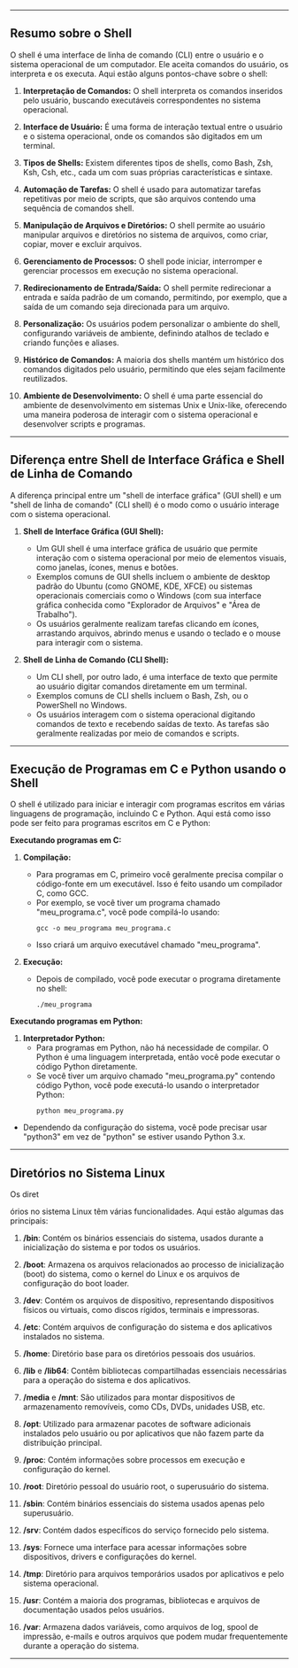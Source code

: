 
---

## Resumo sobre o Shell

O shell é uma interface de linha de comando (CLI) entre o usuário e o sistema operacional de um computador. Ele aceita comandos do usuário, os interpreta e os executa. Aqui estão alguns pontos-chave sobre o shell:

1. **Interpretação de Comandos:** O shell interpreta os comandos inseridos pelo usuário, buscando executáveis correspondentes no sistema operacional.

2. **Interface de Usuário:** É uma forma de interação textual entre o usuário e o sistema operacional, onde os comandos são digitados em um terminal.

3. **Tipos de Shells:** Existem diferentes tipos de shells, como Bash, Zsh, Ksh, Csh, etc., cada um com suas próprias características e sintaxe.

4. **Automação de Tarefas:** O shell é usado para automatizar tarefas repetitivas por meio de scripts, que são arquivos contendo uma sequência de comandos shell.

5. **Manipulação de Arquivos e Diretórios:** O shell permite ao usuário manipular arquivos e diretórios no sistema de arquivos, como criar, copiar, mover e excluir arquivos.

6. **Gerenciamento de Processos:** O shell pode iniciar, interromper e gerenciar processos em execução no sistema operacional.

7. **Redirecionamento de Entrada/Saída:** O shell permite redirecionar a entrada e saída padrão de um comando, permitindo, por exemplo, que a saída de um comando seja direcionada para um arquivo.

8. **Personalização:** Os usuários podem personalizar o ambiente do shell, configurando variáveis de ambiente, definindo atalhos de teclado e criando funções e aliases.

9. **Histórico de Comandos:** A maioria dos shells mantém um histórico dos comandos digitados pelo usuário, permitindo que eles sejam facilmente reutilizados.

10. **Ambiente de Desenvolvimento:** O shell é uma parte essencial do ambiente de desenvolvimento em sistemas Unix e Unix-like, oferecendo uma maneira poderosa de interagir com o sistema operacional e desenvolver scripts e programas.

---

## Diferença entre Shell de Interface Gráfica e Shell de Linha de Comando

A diferença principal entre um "shell de interface gráfica" (GUI shell) e um "shell de linha de comando" (CLI shell) é o modo como o usuário interage com o sistema operacional.

1. **Shell de Interface Gráfica (GUI Shell):**
   - Um GUI shell é uma interface gráfica de usuário que permite interação com o sistema operacional por meio de elementos visuais, como janelas, ícones, menus e botões.
   - Exemplos comuns de GUI shells incluem o ambiente de desktop padrão do Ubuntu (como GNOME, KDE, XFCE) ou sistemas operacionais comerciais como o Windows (com sua interface gráfica conhecida como "Explorador de Arquivos" e "Área de Trabalho").
   - Os usuários geralmente realizam tarefas clicando em ícones, arrastando arquivos, abrindo menus e usando o teclado e o mouse para interagir com o sistema.

2. **Shell de Linha de Comando (CLI Shell):**
   - Um CLI shell, por outro lado, é uma interface de texto que permite ao usuário digitar comandos diretamente em um terminal.
   - Exemplos comuns de CLI shells incluem o Bash, Zsh, ou o PowerShell no Windows.
   - Os usuários interagem com o sistema operacional digitando comandos de texto e recebendo saídas de texto. As tarefas são geralmente realizadas por meio de comandos e scripts.

---

## Execução de Programas em C e Python usando o Shell

O shell é utilizado para iniciar e interagir com programas escritos em várias linguagens de programação, incluindo C e Python. Aqui está como isso pode ser feito para programas escritos em C e Python:

**Executando programas em C:**
1. **Compilação:**
   - Para programas em C, primeiro você geralmente precisa compilar o código-fonte em um executável. Isso é feito usando um compilador C, como GCC.
   - Por exemplo, se você tiver um programa chamado "meu_programa.c", você pode compilá-lo usando:
     ```
     gcc -o meu_programa meu_programa.c
     ```
   - Isso criará um arquivo executável chamado "meu_programa".

2. **Execução:**
   - Depois de compilado, você pode executar o programa diretamente no shell:
     ```
     ./meu_programa
     ```

**Executando programas em Python:**
1. **Interpretador Python:**
   - Para programas em Python, não há necessidade de compilar. O Python é uma linguagem interpretada, então você pode executar o código Python diretamente.
   - Se você tiver um arquivo chamado "meu_programa.py" contendo código Python, você pode executá-lo usando o interpretador Python:
     ```
     python meu_programa.py
     ```
 - Dependendo da configuração do sistema, você pode precisar usar "python3" em vez de "python" se estiver usando Python 3.x.

---

## Diretórios no Sistema Linux

Os diret

órios no sistema Linux têm várias funcionalidades. Aqui estão algumas das principais:

1. **/bin**: Contém os binários essenciais do sistema, usados durante a inicialização do sistema e por todos os usuários.

2. **/boot**: Armazena os arquivos relacionados ao processo de inicialização (boot) do sistema, como o kernel do Linux e os arquivos de configuração do boot loader.

3. **/dev**: Contém os arquivos de dispositivo, representando dispositivos físicos ou virtuais, como discos rígidos, terminais e impressoras.

4. **/etc**: Contém arquivos de configuração do sistema e dos aplicativos instalados no sistema.

5. **/home**: Diretório base para os diretórios pessoais dos usuários.

6. **/lib** e **/lib64**: Contêm bibliotecas compartilhadas essenciais necessárias para a operação do sistema e dos aplicativos.

7. **/media** e **/mnt**: São utilizados para montar dispositivos de armazenamento removíveis, como CDs, DVDs, unidades USB, etc.

8. **/opt**: Utilizado para armazenar pacotes de software adicionais instalados pelo usuário ou por aplicativos que não fazem parte da distribuição principal.

9. **/proc**: Contém informações sobre processos em execução e configuração do kernel.

10. **/root**: Diretório pessoal do usuário root, o superusuário do sistema.

11. **/sbin**: Contém binários essenciais do sistema usados apenas pelo superusuário.

12. **/srv**: Contém dados específicos do serviço fornecido pelo sistema.

13. **/sys**: Fornece uma interface para acessar informações sobre dispositivos, drivers e configurações do kernel.

14. **/tmp**: Diretório para arquivos temporários usados por aplicativos e pelo sistema operacional.

15. **/usr**: Contém a maioria dos programas, bibliotecas e arquivos de documentação usados pelos usuários.

16. **/var**: Armazena dados variáveis, como arquivos de log, spool de impressão, e-mails e outros arquivos que podem mudar frequentemente durante a operação do sistema.

---

